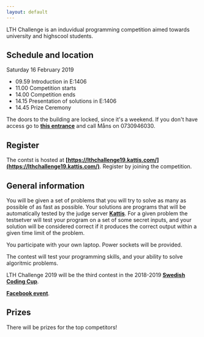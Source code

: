 ```yaml
---
layout: default
---
```

LTH Challenge is an induvidual programming competition aimed towards university and highscool students.

## Schedule and location
Saturday 16 February 2019
- 09.59 Introduction in E:1406
- 11.00 Competition starts
- 14.00 Competition ends
- 14.15 Presentation of solutions in E:1406
- 14.45 Prize Ceremony

The doors to the building are locked, since it's a weekend. If you don't have access go to **[this entrance](https://goo.gl/maps/YQGmE5yuW5C2)** and call Måns on 0730946030.

## Register
The contst is hosted at **[https://lthchallenge19.kattis.com/](https://lthchallenge19.kattis.com/)**. Register by joining the competition.

## General information
You will be given a set of problems that you will try to solve as many as possible of as fast as possible. Your solutions are programs that will be automatically tested by the judge server **[Kattis](https://open.kattis.com)**. For a given problem the testsetver will test your program on a set of some secret inputs, and your solution will be considered correct if it produces the correct output within a given time limit of the problem.

You participate with your own laptop. Power sockets will be provided.

The contest will test your programming skills, and your ability to solve algoritmic problems.

LTH Challenge 2019 will be the third contest in the 2018-2019 **[Swedish Coding Cup](http://codingcup.se/)**.

**[Facebook event](https://www.facebook.com/events/2151930584864217/)**.

## Prizes
There will be prizes for the top competitors!

